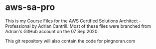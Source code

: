 # aws-sa-pro
This is my Course Files for the AWS Certified Solutions Architect - Professional by Adrian Cantrill. Most of these files were branched from Adrian's GitHub account on the 07 Sep 2020.

This git repository will also contain the code for pingnoran.com
